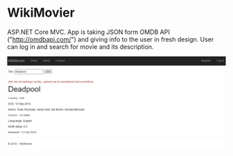 # WikiMovier
ASP.NET Core MVC. App is taking JSON form OMDB API ("http://omdbapi.com/") and giving info to the user in fresh design. User can log in and search for movie and its description.


![alt text](https://raw.githubusercontent.com/Arek123113/WikiMovier/master/WikiMovier/repo%20img/deadpool.png "WikiMovier layout")

